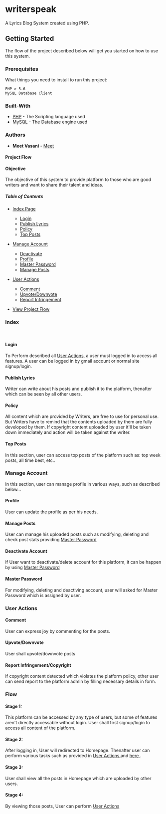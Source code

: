 # writerspeak
A Lyrics Blog System created using PHP.

## Getting Started
The flow of the project described below will get you started on how to use this system.

### Prerequisites
What things you need to install to run this project:

```
PHP > 5.6
MySQL Database Client
```
### Built-With
* [PHP](https://www.php.net/) - The Scripting language used
* [MySQL](https://www.mysql.com/) - The Database engine used

### Authors
* **Meet Vasani** - [Meet](https://github.com/iammeliodas)

#### Project Flow

#### Objective
  The objective of this system to provide platform to those who are good writers and want to share their talent and ideas.

##### Table of Contents
- [Index Page](#index)
    - [Login](#login)
    - [Publish Lyrics](#publish-lyrics)
    - [Policy](#policy)
    - [Top Posts](#top-posts)</br>

- [Manage Account](#manage-account)
    - [Deactivate](#deactivate-account)
    - [Profile](#profile)
    - [Master Password](#master-password)
    - [Manage Posts](#manage-posts)


- [User Actions](#user-actions)
    - [Comment](#comment)
    - [Upvote/Downvote](#upvotedownvote)
    - [Report Infringement](#report-infringementcopyright)</br>

- [View Project Flow](#flow)</br>

<a href = "index"></a>
### Index
</br>
<a href = "login"></a>

#### Login
To Perform described all <a href = "actions">User Actions</a>, a user must logged in to access all features. A user can be logged in by gmail account or normal site signup/login.
</br>
<a href = "publish"></a>

#### Publish Lyrics
Writer can write about his posts and publish it to the platform, thenafter which can be seen by all other users.
</br>

<a href = "policy"></a>

#### Policy
All content which are provided by Writers, are free to use for personal use. But Writers have to remind that the contents uploaded by them are fully developed by them. If copyright content uploaded by user it'll be taken down immediately and action will be taken against the writer.</br>

<a href="posts"></a>

#### Top Posts
In this section, user can access top posts of the platform such as: top week posts, all time best, etc..
</br>

<a href="manage"></a>

### Manage Account
In this section, user can manage profile in various ways, such as described below...</br>

<a href="profile"></a>

#### Profile
User can update the profile as per his needs.
</br>

<a href="manageposts"></a>

#### Manage Posts
User can manage his uploaded posts such as modifying, deleting and check post stats providing <a href = "master">Master Password</a>
</br>

<a href="deacv"></a>

#### Deactivate Account
If User want to deactivate/delete account for this platform, it can be happen by using <a href = "master">Master Password</a>
</br>

<a href = "master"></a>

#### Master Password
For modifying, deleting and deactiving account, user will asked for Master Password which is assigned by user.
</br>

<a href = "actions"></a>

### User Actions

<a href = "comment"></a>

#### Comment
User can express joy by commenting for the posts.
</br>

<a href = "updown"></a>

#### Upvote/Downvote
User shall upvote/downvote posts
</br>

<a href = "report"></a>

#### Report Infringement/Copyright
If copyright content detected which violates the platform policy, other user can send report to the platform admin by filling necessary details in form.</br>

<a href = "flow"></a>

### Flow

#### Stage 1:
This platform can be accessed by any type of users, but some of features aren't directly accessable without login.
User shall first signup/login to access all content of the platform. </br>

#### Stage 2:
After logging in, User will redirected to Homepage. Thenafter user can perform various tasks such as provided in <a href = "action">User Actions </a> and <a href = "index"> here </a>.

#### Stage 3:
User shall view all the posts in Homepage which are uploaded by other users.

#### Stage 4:
By viewing those posts, User can perform  <a href = "action">User Actions </a>
